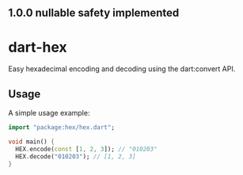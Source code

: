 ## 1.0.0 nullable safety implemented

# dart-hex

Easy hexadecimal encoding and decoding using the dart:convert API.

## Usage

A simple usage example:

```dart
import "package:hex/hex.dart";

void main() {
  HEX.encode(const [1, 2, 3]); // "010203"
  HEX.decode("010203"); // [1, 2, 3]
}
```
